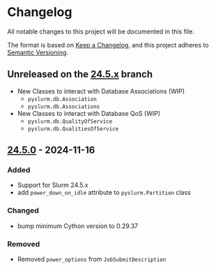 # Changelog

All notable changes to this project will be documented in this file.

The format is based on [Keep a Changelog](https://keepachangelog.com/en/1.1.0/),
and this project adheres to [Semantic Versioning](https://semver.org/spec/v2.0.0.html).

## Unreleased on the [24.5.x](https://github.com/PySlurm/pyslurm/tree/24.5.x) branch

- New Classes to interact with Database Associations (WIP)
    - `pyslurm.db.Association`
    - `pyslurm.db.Associations`
- New Classes to interact with Database QoS (WIP)
    - `pyslurm.db.QualityOfService`
    - `pyslurm.db.QualitiesOfService`

## [24.5.0](https://github.com/PySlurm/pyslurm/releases/tag/v24.5.0) - 2024-11-16

### Added

- Support for Slurm 24.5.x
- add `power_down_on_idle` attribute to `pyslurm.Partition` class

### Changed

- bump minimum Cython version to 0.29.37

### Removed

- Removed `power_options` from `JobSubmitDescription`
